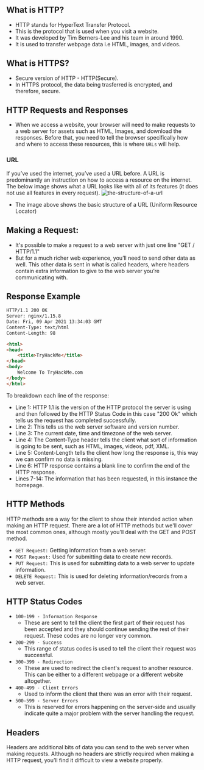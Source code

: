 ## What is HTTP?
- HTTP stands for HyperText Transfer Protocol.
- This is the protocol that is used when you visit a website.
- It was developed by Tim Berners-Lee and his team in around 1990.
- It is used to transfer webpage data i.e HTML, images, and videos.

## What is HTTPS?
- Secure version of HTTP - HTTP(Secure).
- In HTTPS protocol, the data being trasferred is encrypted, and therefore, secure.

## HTTP Requests and Responses
- When we access a website, your browser will need to make requests to a web server for assets such as HTML, Images, and download the responses. Before that, you need to tell the browser specifically how and where to access these resources, this is where `URLs` will help.

### URL
If you’ve used the internet, you’ve used a URL before. A URL is predominantly an instruction on how to access a resource on the internet. The below image shows what a URL looks like with all of its features (it does not use all features in every request).
![the-structure-of-a-url](https://user-images.githubusercontent.com/60597290/222886272-9f707a00-5401-4530-829d-597fbc4dfee6.png)
- The image above shows the basic structure of a URL (Uniform Resource Locator)

## Making a Request:
- It's possible to make a request to a web server with just one line "GET / HTTP/1.1"
- But for a much richer web experience, you’ll need to send other data as well. This other data is sent in what is called headers, where headers contain extra information to give to the web server you’re communicating with.

## Response Example
```HTML
HTTP/1.1 200 OK
Server: nginx/1.15.8
Date: Fri, 09 Apr 2021 13:34:03 GMT
Content-Type: text/html
Content-Length: 98

<html>
<head>
    <title>TryHackMe</title>
</head>
<body>
    Welcome To TryHackMe.com
</body>
</html>
```

To breakdown each line of the response:
- Line 1: HTTP 1.1 is the version of the HTTP protocol the server is using and then followed by the HTTP Status Code in this case "200 Ok" which tells us the request has completed successfully.
- Line 2: This tells us the web server software and version number.
- Line 3: The current date, time and timezone of the web server.
- Line 4: The Content-Type header tells the client what sort of information is going to be sent, such as HTML, images, videos, pdf, XML.
- Line 5: Content-Length tells the client how long the response is, this way we can confirm no data is missing.
- Line 6: HTTP response contains a blank line to confirm the end of the HTTP response.
- Lines 7-14: The information that has been requested, in this instance the homepage.

## HTTP Methods
HTTP methods are a way for the client to show their intended action when making an HTTP request. There are a lot of HTTP methods but we'll cover the most common ones, although mostly you'll deal with the GET and POST method.
- `GET Request:` Getting information from a web server.
- `POST Request:` Used for submitting data to create new records.
- `PUT Request:` This is used for submitting data to a web server to update information.
- `DELETE Request:` This is used for deleting information/records from a web server.

## HTTP Status Codes


- `100-199 - Information Response`
    - These are sent to tell the client the first part of their request has been accepted and they should continue sending the rest of their request. These     codes are no longer very common.
- `200-299 - Success`
    - This range of status codes is used to tell the client their request was successful.
- `300-399 - Redirection`
    - These are used to redirect the client's request to another resource. This can be either to a different webpage or a different website altogether.
- `400-499 - Client Errors`
    - Used to inform the client that there was an error with their request.
- `500-599 - Server Errors`
    - This is reserved for errors happening on the server-side and usually indicate quite a major problem with the server handling the request.

## Headers
Headers are additional bits of data you can send to the web server when making requests.
Although no headers are strictly required when making a HTTP request, you’ll find it difficult to view a website properly.
